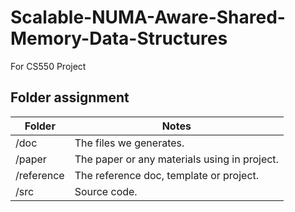 # Scalable-NUMA-Aware-Shared-Memory-Data-Structures

 For CS550 Project

## Folder assignment

| Folder     | Notes                                        |
|------------|----------------------------------------------|
| /doc       | The files we generates.                      |
| /paper     | The paper or any materials using in project. |
| /reference | The reference doc, template or project.      |
| /src       | Source code.                                 |
